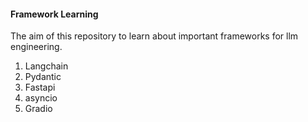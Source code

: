 #### Framework Learning

The aim of this repository to learn about important frameworks for llm engineering.

1. Langchain
2. Pydantic
3. Fastapi
4. asyncio
5. Gradio

